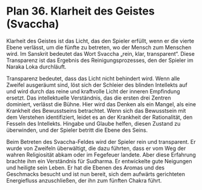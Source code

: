# Plan 36. Klarheit des Geistes (Svaccha)

Klarheit des Geistes ist das Licht, das den Spieler erfüllt, wenn er die vierte Ebene verlässt, um die fünfte zu betreten, wo der Mensch zum Menschen wird. Im Sanskrit bedeutet das Wort Svaccha „rein, klar, transparent“. Diese Transparenz ist das Ergebnis des Reinigungsprozesses, den der Spieler im Naraka Loka durchläuft.

Transparenz bedeutet, dass das Licht nicht behindert wird. Wenn alle Zweifel ausgeräumt sind, löst sich der Schleier des blinden Intellekts auf und wird durch das reine und kraftvolle Licht der inneren Empfindung ersetzt. Das intellektuelle Verständnis, das die ersten drei Zentren dominiert, verlässt die Bühne. Hier wird das Denken als ein Mangel, als eine Krankheit des Bewusstseins betrachtet. Wenn sich das Bewusstsein mit dem Verstehen identifiziert, leidet es an der Krankheit der Rationalität, den Fesseln des Intellekts. Hingabe und Glaube helfen, diesen Zustand zu überwinden, und der Spieler betritt die Ebene des Seins.

Beim Betreten des Svaccha-Feldes wird der Spieler rein und transparent. Er wurde von Zweifeln überwältigt, die dazu führten, dass er vom Weg der wahren Religiosität abkam oder im Fegefeuer landete. Aber diese Erfahrung brachte ihm ein Verständnis für Sudharma. Er entwickelte gute Neigungen und heiligte sein Leben. Er hat die Ebenen des Aromas und des Geschmacks besucht und ist nun bereit, sich dem aufwärts gerichteten Energiefluss anzuschließen, der ihn zum fünften Chakra führt.
